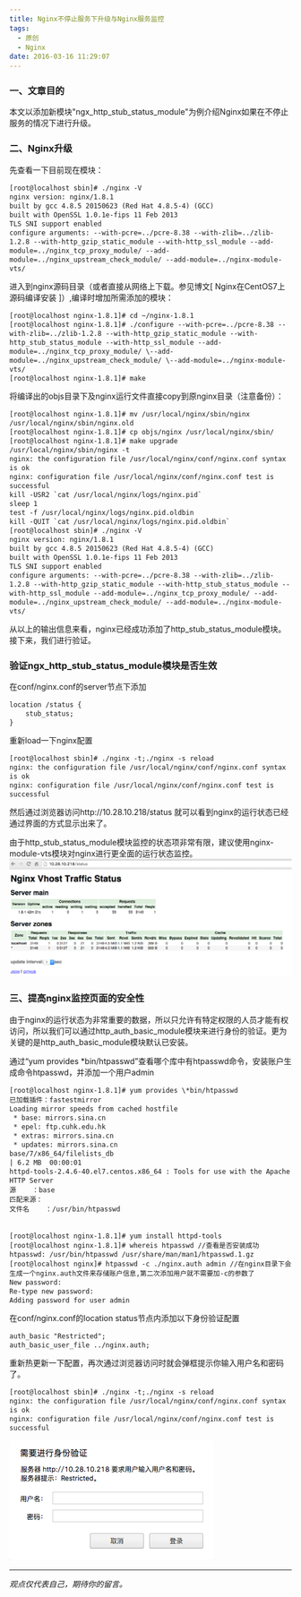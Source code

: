 ```yaml
---
title: Nginx不停止服务下升级与Nginx服务监控
tags:
  - 原创
  - Nginx
date: 2016-03-16 11:29:07
---
```


### 一、文章目的
本文以添加新模块"ngx_http_stub_status_module"为例介绍Nginx如果在不停止服务的情况下进行升级。

### 二、Nginx升级
先查看一下目前现在模块：
```
[root@localhost sbin]# ./nginx -V
nginx version: nginx/1.8.1
built by gcc 4.8.5 20150623 (Red Hat 4.8.5-4) (GCC) 
built with OpenSSL 1.0.1e-fips 11 Feb 2013
TLS SNI support enabled
configure arguments: --with-pcre=../pcre-8.38 --with-zlib=../zlib-1.2.8 --with-http_gzip_static_module --with-http_ssl_module --add-module=../nginx_tcp_proxy_module/ --add-module=../nginx_upstream_check_module/ --add-module=../nginx-module-vts/
```
进入到nginx源码目录（或者直接从网络上下载。参见博文[ Nginx在CentOS7上源码编译安装 ]）,编译时增加所需添加的模块：
```
[root@localhost nginx-1.8.1]# cd ~/nginx-1.8.1
[root@localhost nginx-1.8.1]# ./configure --with-pcre=../pcre-8.38 --with-zlib=../zlib-1.2.8 --with-http_gzip_static_module --with-http_stub_status_module --with-http_ssl_module --add-module=../nginx_tcp_proxy_module/ \--add-module=../nginx_upstream_check_module/ \--add-module=../nginx-module-vts/
[root@localhost nginx-1.8.1]# make
```
将编译出的objs目录下及nginx运行文件直接copy到原nginx目录（注意备份）：
```
[root@localhost nginx-1.8.1]# mv /usr/local/nginx/sbin/nginx /usr/local/nginx/sbin/nginx.old
[root@localhost nginx-1.8.1]# cp objs/nginx /usr/local/nginx/sbin/
[root@localhost nginx-1.8.1]# make upgrade
/usr/local/nginx/sbin/nginx -t
nginx: the configuration file /usr/local/nginx/conf/nginx.conf syntax is ok
nginx: configuration file /usr/local/nginx/conf/nginx.conf test is successful
kill -USR2 `cat /usr/local/nginx/logs/nginx.pid`
sleep 1
test -f /usr/local/nginx/logs/nginx.pid.oldbin
kill -QUIT `cat /usr/local/nginx/logs/nginx.pid.oldbin`
[root@localhost sbin]# ./nginx -V
nginx version: nginx/1.8.1
built by gcc 4.8.5 20150623 (Red Hat 4.8.5-4) (GCC) 
built with OpenSSL 1.0.1e-fips 11 Feb 2013
TLS SNI support enabled
configure arguments: --with-pcre=../pcre-8.38 --with-zlib=../zlib-1.2.8 --with-http_gzip_static_module --with-http_stub_status_module --with-http_ssl_module --add-module=../nginx_tcp_proxy_module/ --add-module=../nginx_upstream_check_module/ --add-module=../nginx-module-vts/
```
从以上的输出信息来看，nginx已经成功添加了http_stub_status_module模块。接下来，我们进行验证。
### 验证ngx_http_stub_status_module模块是否生效
在conf/nginx.conf的server节点下添加
```
location /status {
    stub_status;
}
```
重新load一下nginx配置
```
[root@localhost sbin]# ./nginx -t;./nginx -s reload
nginx: the configuration file /usr/local/nginx/conf/nginx.conf syntax is ok
nginx: configuration file /usr/local/nginx/conf/nginx.conf test is successful
```

然后通过浏览器访问http://10.28.10.218/status  就可以看到nginx的运行状态已经通过界面的方式显示出来了。

由于http_stub_status_module模块监控的状态项非常有限，建议使用nginx-module-vts模块对nginx进行更全面的运行状态监控。
![Nginx VTS](/images/vts.png)
### 三、提高nginx监控页面的安全性
由于nginx的运行状态为非常重要的数据，所以只允许有特定权限的人员才能有权访问，所以我们可以通过http_auth_basic_module模块来进行身份的验证。更为关键的是http_auth_basic_module模块默认已安装。

通过“yum provides \*bin/htpasswd”查看哪个库中有htpasswd命令，安装账户生成命令htpasswd，并添加一个用户admin
```
[root@localhost nginx-1.8.1]# yum provides \*bin/htpasswd
已加载插件：fastestmirror
Loading mirror speeds from cached hostfile
 * base: mirrors.sina.cn
 * epel: ftp.cuhk.edu.hk
 * extras: mirrors.sina.cn
 * updates: mirrors.sina.cn
base/7/x86_64/filelists_db                                                                                                                                    | 6.2 MB  00:00:01     
httpd-tools-2.4.6-40.el7.centos.x86_64 : Tools for use with the Apache HTTP Server
源    ：base
匹配来源：
文件名    ：/usr/bin/htpasswd


[root@localhost nginx-1.8.1]# yum install httpd-tools
[root@localhost nginx-1.8.1]# whereis htpasswd //查看是否安装成功
htpasswd: /usr/bin/htpasswd /usr/share/man/man1/htpasswd.1.gz
[root@localhost nginx]# htpasswd -c ./nginx.auth admin //在nginx目录下会生成一个nginx.auth文件来存储账户信息,第二次添加用户就不需要加-c的参数了
New password: 
Re-type new password: 
Adding password for user admin
```
在conf/nginx.conf的location status节点内添加以下身份验证配置
```
auth_basic "Restricted";
auth_basic_user_file ../nginx.auth;
```
重新热更新一下配置，再次通过浏览器访问时就会弹框提示你输入用户名和密码了。
```
[root@localhost sbin]# ./nginx -t;./nginx -s reload
nginx: the configuration file /usr/local/nginx/conf/nginx.conf syntax is ok
nginx: configuration file /usr/local/nginx/conf/nginx.conf test is successful
```
![Nginx Auth](/images/nginx_auth.png)


-----

*观点仅代表自己，期待你的留言。*
